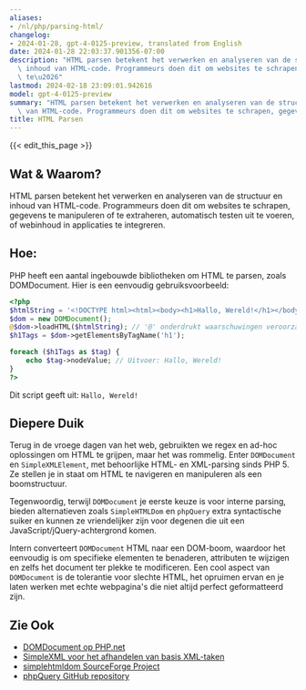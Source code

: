 ```yaml
---
aliases:
- /nl/php/parsing-html/
changelog:
- 2024-01-28, gpt-4-0125-preview, translated from English
date: 2024-01-28 22:03:37.901356-07:00
description: "HTML parsen betekent het verwerken en analyseren van de structuur en\
  \ inhoud van HTML-code. Programmeurs doen dit om websites te schrapen, gegevens\
  \ te\u2026"
lastmod: 2024-02-18 23:09:01.942616
model: gpt-4-0125-preview
summary: "HTML parsen betekent het verwerken en analyseren van de structuur en inhoud\
  \ van HTML-code. Programmeurs doen dit om websites te schrapen, gegevens te\u2026"
title: HTML Parsen
---
```


{{< edit_this_page >}}

## Wat & Waarom?
HTML parsen betekent het verwerken en analyseren van de structuur en inhoud van HTML-code. Programmeurs doen dit om websites te schrapen, gegevens te manipuleren of te extraheren, automatisch testen uit te voeren, of webinhoud in applicaties te integreren.

## Hoe:
PHP heeft een aantal ingebouwde bibliotheken om HTML te parsen, zoals DOMDocument. Hier is een eenvoudig gebruiksvoorbeeld:

```php
<?php
$htmlString = '<!DOCTYPE html><html><body><h1>Hallo, Wereld!</h1></body></html>';
$dom = new DOMDocument();
@$dom->loadHTML($htmlString); // '@' onderdrukt waarschuwingen veroorzaakt door ongeldige HTML-structuren
$h1Tags = $dom->getElementsByTagName('h1');

foreach ($h1Tags as $tag) {
    echo $tag->nodeValue; // Uitvoer: Hallo, Wereld!
}
?>
```

Dit script geeft uit: `Hallo, Wereld!`

## Diepere Duik
Terug in de vroege dagen van het web, gebruikten we regex en ad-hoc oplossingen om HTML te grijpen, maar het was rommelig. Enter `DOMDocument` en `SimpleXMLElement`, met behoorlijke HTML- en XML-parsing sinds PHP 5. Ze stellen je in staat om HTML te navigeren en manipuleren als een boomstructuur.

Tegenwoordig, terwijl `DOMDocument` je eerste keuze is voor interne parsing, bieden alternatieven zoals `SimpleHTMLDom` en `phpQuery` extra syntactische suiker en kunnen ze vriendelijker zijn voor degenen die uit een JavaScript/jQuery-achtergrond komen.

Intern converteert `DOMDocument` HTML naar een DOM-boom, waardoor het eenvoudig is om specifieke elementen te benaderen, attributen te wijzigen en zelfs het document ter plekke te modificeren. Een cool aspect van `DOMDocument` is de tolerantie voor slechte HTML, het opruimen ervan en je laten werken met echte webpagina's die niet altijd perfect geformatteerd zijn.

## Zie Ook
- [DOMDocument op PHP.net](https://www.php.net/manual/en/class.domdocument.php)
- [SimpleXML voor het afhandelen van basis XML-taken](https://www.php.net/manual/en/book.simplexml.php)
- [simplehtmldom SourceForge Project](https://sourceforge.net/projects/simplehtmldom/)
- [phpQuery GitHub repository](https://github.com/punkave/phpQuery)
